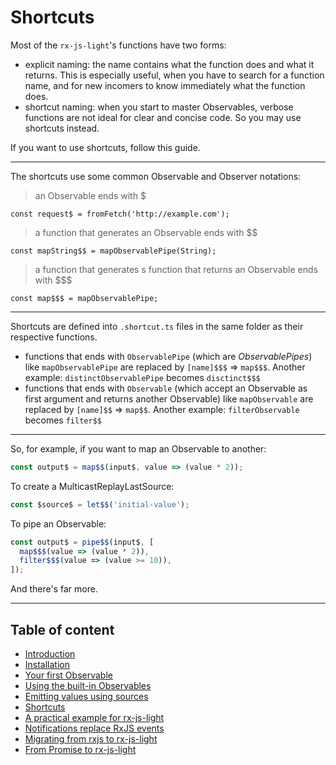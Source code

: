 # Shortcuts

Most of the `rx-js-light`'s functions have two forms:

- explicit naming: the name contains what the function does and what it returns.
This is especially useful, when you have to search for a function name, and for new incomers to know immediately what the function does.
- shortcut naming: when you start to master Observables, verbose functions are not ideal for clear and concise code.
So you may use shortcuts instead.

If you want to use shortcuts, follow this guide.

---

The shortcuts use some common Observable and Observer notations:

> an Observable ends with $

`const request$ = fromFetch('http://example.com');`

> a function that generates an Observable ends with $$

`const mapString$$ = mapObservablePipe(String);`

> a function that generates s function that returns an Observable ends with $$$

`const map$$$ = mapObservablePipe;`

---

Shortcuts are defined into `.shortcut.ts` files in the same folder as their respective functions.

- functions that ends with `ObservablePipe` (which are *ObservablePipes*) like `mapObservablePipe` are replaced by `[name]$$$` => `map$$$`.
Another example: `distinctObservablePipe` becomes `disctinct$$$`
- functions that ends with `Observable` (which accept an Observable as first argument and returns another Observable)
like `mapObservable` are replaced by `[name]$$` => `map$$`. Another example: `filterObservable` becomes `filter$$`

---

So, for example, if you want to map an Observable to another:


```ts
const output$ = map$$(input$, value => (value * 2));
```

To create a MulticastReplayLastSource:

```ts
const $source$ = let$$('initial-value');
```

To pipe an Observable:

```ts
const output$ = pipe$$(input$, [
  map$$$(value => (value * 2)),
  filter$$$(value => (value >= 10)),
]);
```

And there's far more.

---

## Table of content

- [Introduction](./01-introduction.md)
- [Installation](./02-installation.md)
- [Your first Observable](./03-your-first-observable.md)
- [Using the built-in Observables](./04-using-the-built-in-observables.md)
- [Emitting values using sources](./05-sources.md)
- [Shortcuts](./06-rx-js-light-shortcuts.md)
- [A practical example for rx-js-light](./07-practical-example/07-practical-example.md)
- [Notifications replace RxJS events](./08-notifications.md)
- [Migrating from rxjs to rx-js-light](./09-migrating-from-rxjs-to-rx-js-light.md)
- [From Promise to rx-js-light](./10-from-promise-to-rx-js-light.md)


